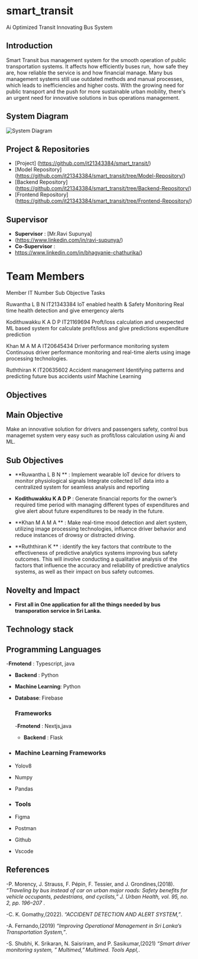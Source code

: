 # smart_transit
Ai Optimized Transit Innovating Bus System

## Introduction

Smart Transit bus management system for the smooth operation of public transportation systems. It affects how efficiently buses run,  how safe they are, how reliable the service is and how financial manage. Many bus management systems still use outdated methods and manual processes, which leads to inefficiencies and higher costs. With the growing need for public transport and the push for more sustainable urban mobility, there's an urgent need for innovative solutions in bus operations management.

## System Diagram

![System Diagram](https://github.com/user-attachments/assets/44e33df8-72e8-410f-b73a-01209b0362fe)


## Project & Repositories

- [Project]                   (https://github.com/it21343384/smart_transit/)
-  [Model Repository]         (https://github.com/it21343384/smart_transit/tree/Model-Repository/)
-  [Backend Repository]       (https://github.com/it21343384/smart_transit/tree/Backend-Repository/)
-  [Frontend Repository]      (https://github.com/it21343384/smart_transit/tree/Frontend-Repository/)

## Supervisor

- **Supervisor** : [Mr.Ravi Supunya]
- (https://www.linkedin.com/in/ravi-supunya/)
- **Co-Supervisor** :
- https://www.linkedin.com/in/bhagyanie-chathurika/)


# Team Members

Member                   IT Number         Sub Objective                               Tasks 

Ruwantha L B N           IT21343384        IoT enabled health & Safety Monitoring     Real time health detection and give emergency alerts

Kodithuwakku K A D P     IT21169694        Proft/loss calculation and unexpected      ML based system for calculate profit/loss and give predictions
                                           expenditure prediction
                                            
Khan M A M A             IT20645434        Driver performance monitoring system      Continuous driver performance monitoring and real-time alerts using image 
                                                                                     processing technologies. 


Ruththiran K             IT20635602        Accident management                       Identifying patterns and predicting future bus accidents usinf Machine 
                                                                                     Learning                  


## Objectives

## Main Objective

Make an innovative solution for drivers and passengers safety, control bus managemet system  very easy such as profit/loss calculation using Ai and ML.

## Sub Objectives

- **Ruwantha L B N ** : Implement wearable IoT device for drivers to monitor physiological signals Integrate collected IoT data into a centralized system for seamless analysis and reporting
  
- **Kodithuwakku K A D P** : Generate financial reports for the owner’s required time period with managing different types of expenditures and  give alert about future expenditures to be ready in the future.

- **Khan M A M A ** : Make real-time mood detection and alert system, utilizing image processing technologies, influence driver behavior and reduce instances of drowsy or distracted driving.

- **Ruththiran K  ** : identify the key factors that contribute to the effectiveness of predictive analytics systems improving bus safety outcomes. This will involve conducting a qualitative analysis of the factors that influence the accuracy and reliability of predictive analytics systems, as well as their impact on bus safety outcomes.


## Novelty and Impact 

- **First all in One application for all the things needed by bus transporation service in Sri Lanka.**

## Technology stack 

## Programming Languages

-**Frnotend** : Typescript, java
- **Backend** :  Python
- **Machine Learning**: Python
- **Database**: Firebase

  ### Frameworks

  -**Frnotend** : Nextjs,java
  - **Backend** : Flask

- ### Machine Learning Frameworks

- Yolov8
- Numpy
- Pandas
 

-  ### Tools

-  Figma
-  Postman
-  Github
-  Vscode

## References

-P. Morency, J. Strauss, F. Pépin, F. Tessier, and J. Grondines,(2018). _“Traveling by bus instead of car on urban major roads: Safety benefits for vehicle occupants, pedestrians, and cyclists,” J. Urban Health, vol. 95, no. 2, pp. 196–207_ .

-C. K. Gomathy,(2022). _“ACCIDENT DETECTION AND ALERT SYSTEM,”_.

-A. Fernando,(2019) _“Improving Operational Management in Sri Lanka’s Transportation System,”_.

-S. Shubhi, K. Srikaran, N. Saisriram, and P. Sasikumar,(2021) _“Smart driver monitoring system, ” Multimed,” Multimed. Tools Appl,_.  

     



  










  


